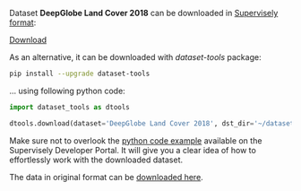 Dataset **DeepGlobe Land Cover 2018** can be downloaded in [Supervisely format](https://developer.supervisely.com/api-references/supervisely-annotation-json-format):

 [Download](https://assets.supervisely.com/remote/eyJsaW5rIjogInMzOi8vc3VwZXJ2aXNlbHktZGF0YXNldHMvMTI5Ml9EZWVwR2xvYmUgTGFuZCBDb3ZlciAyMDE4L2RlZXBnbG9iZS1sYW5kLWNvdmVyLTIwMTgtRGF0YXNldE5pbmphLnRhciIsICJzaWciOiAiWGtPOEdYU1ZDSFdUTEVPajVxNG9vRjdpSTJpekE4bWc1WDhRbzgxems0az0ifQ==?response-content-disposition=attachment%3B%20filename%3D%22deepglobe-land-cover-2018-DatasetNinja.tar%22)

As an alternative, it can be downloaded with *dataset-tools* package:
``` bash
pip install --upgrade dataset-tools
```

... using following python code:
``` python
import dataset_tools as dtools

dtools.download(dataset='DeepGlobe Land Cover 2018', dst_dir='~/dataset-ninja/')
```
Make sure not to overlook the [python code example](https://developer.supervisely.com/getting-started/python-sdk-tutorials/iterate-over-a-local-project) available on the Supervisely Developer Portal. It will give you a clear idea of how to effortlessly work with the downloaded dataset.

The data in original format can be [downloaded here](https://www.kaggle.com/datasets/balraj98/deepglobe-land-cover-classification-dataset/download?datasetVersionNumber=2).